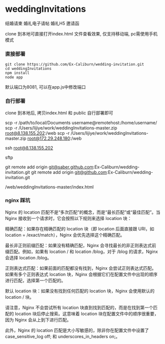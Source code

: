 # weddingInvitations

结婚请柬 婚礼电子请帖 婚礼H5 邀请函

clone 到本地可直接打开index.html 文件查看效果, 仅支持移动端, pc需使用手机模式

### 直接部署

```
git clone https://github.com/Ex-Caliburn/wedding-invitation.git
cd weddingInvitations
npm install
node app
```

默认端口为8081, 可以在app.js中修改端口

### 自行部署

clone 到本地后, 拷贝index.html 和 public 自行部署即可

scp -r /path/to/local/Documents username@remotehost:/home/username/
scp -r /Users/lijiye/work/weddingInvitations-master.zip  root@8.138.155.202:/web
scp -r /Users/lijiye/work/weddingInvitations-master.zip  root@172.29.248.180:/web

ssh root@8.138.155.202

sftp

git remote add origin <git@saber.github.com>:Ex-Caliburn/wedding-invitation.git
git remote add origin <git@github.com>:Ex-Caliburn/wedding-invitation.git

/web/weddingInvitations-master/index.html

### nginx 踩坑

Nginx 的 location 匹配不是“多次匹配”的概念，而是“最长匹配”或“最佳匹配”。当 Nginx 接收到一个请求时，它会按照以下规则来选择 location 块：

精确匹配：如果存在精确匹配的 location 块（即 location 后面直接跟 URI，如 location = /exact/match），Nginx 会优先选择这个精确匹配。

最长非正则前缀匹配：如果没有精确匹配，Nginx 会寻找最长的非正则表达式前缀匹配。例如，如果有 location / 和 location /blog，对于 /blog 的请求，Nginx 会选择 location /blog。

正则表达式匹配：如果前面的匹配都没有找到，Nginx 会尝试正则表达式匹配。如果有多个正则表达式 location 块，Nginx 会根据它们在配置文件中出现的顺序进行匹配，选择第一个匹配的。

默认 location 块：如果没有找到任何匹配的 location 块，Nginx 会使用默认的 location / 块。

请注意，Nginx 不会尝试所有 location 块直到找到匹配的，而是在找到第一个匹配的 location 块后停止搜索。这意味着 location 块在配置文件中的顺序很重要，因为 Nginx 会从上到下进行匹配。

此外，Nginx 的 location 匹配是大小写敏感的，除非你在配置文件中设置了 case_sensitive_log off; 和 underscores_in_headers on;。
